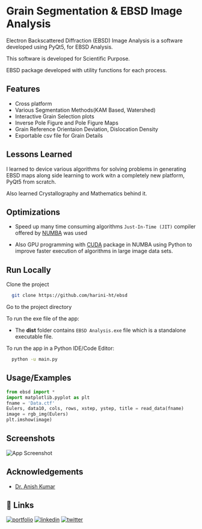 # Grain Segmentation & EBSD Image Analysis

Electron Backscattered Diffraction (EBSD) Image Analysis is a 
software developed using PyQt5, for EBSD Analysis.

This software is developed for Scientific Purpose.

EBSD package developed with utility functions for each process.



## Features
- Cross platform
- Various Segmentation Methods(KAM Based, Watershed)
- Interactive Grain Selection plots
- Inverse Pole Figure and Pole Figure Maps
- Grain Reference Orientaion Deviation, Dislocation Density
- Exportable csv file for Grain Details 




  
## Lessons Learned

I learned to device various algorithms 
for solving problems in generating EBSD maps 
along side learning to work witn a completely
new platform, PyQt5 from scratch.

Also learned Crystallography and Mathematics behind it.


  
## Optimizations

- Speed up many time consuming algorithms `Just-In-Time (JIT)` compiler offered by [NUMBA](http://numba.pydata.org/) was used

- Also GPU programming with [CUDA](https://numba.readthedocs.io/en/stable/cuda/index.html) package in NUMBA using Python to improve faster execution of algorithms in large image data sets.



  
## Run Locally

Clone the project

```bash
  git clone https://github.com/harini-ht/ebsd
```

Go to the project directory

To run the exe file of the app:

- The **dist** folder contains `EBSD Analysis.exe` file which is a standalone executable file.

To run the app in a Python IDE/Code Editor:
```bash
  python -u main.py
```
  
## Usage/Examples

```python
from ebsd import *
import matplotlib.pyplot as plt
fname = 'Data.ctf'
Eulers, data10, cols, rows, xstep, ystep, title = read_data(fname)
image = rgb_img(Eulers)
plt.imshow(image)
```

  
## Screenshots

![App Screenshot](https://user-images.githubusercontent.com/74011816/134781158-9de4ccaf-3e16-4e39-9958-8254e8598a44.png)

  
## Acknowledgements

 - [Dr. Anish Kumar](https://sites.google.com/site/vanianish/)
 
## 🔗 Links
[![portfolio](https://img.shields.io/badge/my_portfolio-000?style=for-the-badge&logo=ko-fi&logoColor=white)](https://github.com/harini-ht)
[![linkedin](https://img.shields.io/badge/linkedin-0A66C2?style=for-the-badge&logo=linkedin&logoColor=white)](https://www.linkedin.com/in/harini-t-55b2821bb)
[![twitter](https://img.shields.io/badge/twitter-1DA1F2?style=for-the-badge&logo=twitter&logoColor=white)](https://twitter.com/harini_jt)
